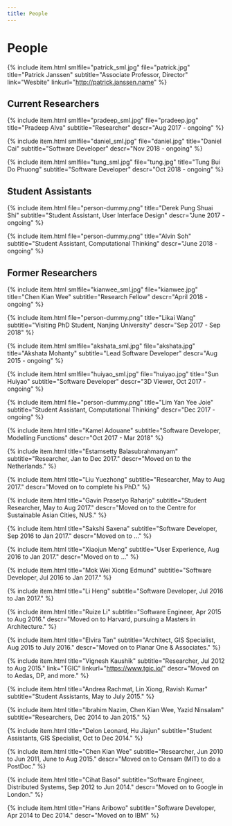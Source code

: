 ```yaml
---
title: People
---
```


# People

{% include item.html
    smlfile="patrick_sml.jpg" file="patrick.jpg"
    title="Patrick Janssen"
    subtitle="Associate Professor, Director"
    link="Wesbite" linkurl="http://patrick.janssen.name"
%}

## Current Researchers

{% include item.html
    smlfile="pradeep_sml.jpg" file="pradeep.jpg"
    title="Pradeep Alva"
    subtitle="Researcher"
    descr="Aug 2017 - ongoing"
%}

{% include item.html
    smlfile="daniel_sml.jpg" file="daniel.jpg"
    title="Daniel Cai"
    subtitle="Software Developer"
    descr="Nov 2018 - ongoing"
%}

{% include item.html
    smlfile="tung_sml.jpg" file="tung.jpg"
    title="Tung Bui Do Phuong"
    subtitle="Software Developer"
    descr="Oct 2018 - ongoing"
%}

## Student Assistants

{% include item.html
    file="person-dummy.png"
    title="Derek Pung Shuai Shi"
    subtitle="Student Assistant, User Interface Design"
    descr="June 2017 - ongoing"
%}

{% include item.html
    file="person-dummy.png"
    title="Alvin Soh"
    subtitle="Student Assistant, Computational Thinking"
    descr="June 2018 - ongoing"
%}

## Former Researchers

{% include item.html
    smlfile="kianwee_sml.jpg" file="kianwee.jpg"
    title="Chen Kian Wee"
    subtitle="Research Fellow"
    descr="April 2018 - ongoing"
%}

{% include item.html
    file="person-dummy.png"
    title="Likai Wang"
    subtitle="Visiting PhD Student, Nanjing University"
    descr="Sep 2017 - Sep 2018"
%}

{% include item.html
    smlfile="akshata_sml.jpg" file="akshata.jpg"
    title="Akshata Mohanty"
    subtitle="Lead Software Developer"
    descr="Aug 2015 - ongoing"
%}

{% include item.html
    smlfile="huiyao_sml.jpg" file="huiyao.jpg"
    title="Sun Huiyao"
    subtitle="Software Developer"
    descr="3D Viewer, Oct 2017 - ongoing"
%}

{% include item.html
    file="person-dummy.png"
    title="Lim Yan Yee Joie"
    subtitle="Student Assistant, Computational Thinking"
    descr="Dec 2017 - ongoing"
%}

{% include item.html
    title="Kamel Adouane"
    subtitle="Software Developer, Modelling Functions"
    descr="Oct 2017 - Mar 2018"
%}

{% include item.html
    title="Estamsetty Balasubrahmanyam"
    subtitle="Researcher, Jan to Dec 2017."
    descr="Moved on to the Netherlands."
%}

{% include item.html
    title="Liu Yuezhong"
    subtitle="Researcher, May to Aug 2017."
    descr="Moved on to complete his PhD."
%}

{% include item.html
    title="Gavin Prasetyo Raharjo"
    subtitle="Student Researcher, May to Aug 2017."
    descr="Moved on to the Centre for Sustainable Asian Cities, NUS."
%}

{% include item.html
    title="Sakshi Saxena"
    subtitle="Software Developer, Sep 2016 to Jan 2017."
    descr="Moved on to ..."
%}

{% include item.html
    title="Xiaojun Meng"
    subtitle="User Experience, Aug 2016 to Jan 2017."
    descr="Moved on to ..."
%}

{% include item.html
    title="Mok Wei Xiong Edmund"
    subtitle="Software Developer, Jul 2016 to Jan 2017."
%}

{% include item.html
    title="Li Heng"
    subtitle="Software Developer, Jul 2016 to Jan 2017."
%}

{% include item.html
    title="Ruize Li"
    subtitle="Software Engineer, Apr 2015 to Aug 2016."
    descr="Moved on to Harvard, pursuing a Masters in Architecture."
%}

{% include item.html
    title="Elvira Tan"
    subtitle="Architect, GIS Specialist, Aug 2015 to July 2016."
    descr="Moved on to Planar One & Associates."
%}

{% include item.html
    title="Vignesh Kaushik"
    subtitle="Researcher, Jul 2012 to Aug 2015."
    link="TGIC" linkurl="https://www.tgic.io/"
    descr="Moved on to Aedas, DP, and more."
%}

{% include item.html
    title="Andrea Rachmat, Lin Xiong, Ravish Kumar"
    subtitle="Student Assistants, May to July 2015."
%}

{% include item.html
    title="Ibrahim Nazim, Chen Kian Wee, Yazid Ninsalam"
    subtitle="Researchers, Dec 2014 to Jan 2015."
%}

{% include item.html
    title="Delon Leonard, Hu Jiajun"
    subtitle="Student Assistants, GIS Specialist, Oct to Dec 2014."
%}

{% include item.html
    title="Chen Kian Wee"
    subtitle="Researcher, Jun 2010 to Jun 2011, June to Aug 2015."
    descr="Moved on to Censam (MIT) to do a PostDoc."
%}

{% include item.html
    title="Cihat Basol"
    subtitle="Software Engineer, Distributed Systems, Sep 2012 to Jun 2014."
    descr="Moved on to Google in London."
%}

{% include item.html
    title="Hans Aribowo"
    subtitle="Software Developer, Apr 2014 to Dec 2014."
    descr="Moved on to IBM"
%}
